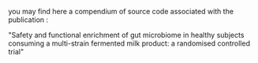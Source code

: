you may find here a compendium of source code associated with the publication :

"Safety and functional enrichment of gut microbiome in healthy subjects consuming a multi-strain fermented milk product: a randomised controlled trial"
